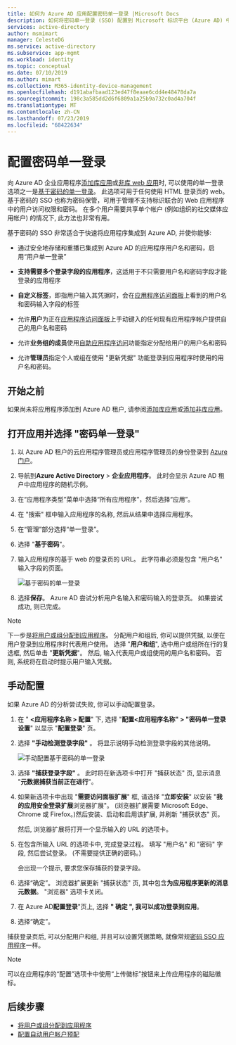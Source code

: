 ```yaml
---
title: 如何为 Azure AD 应用配置密码单一登录 |Microsoft Docs
description: 如何将密码单一登录 (SSO) 配置到 Microsoft 标识平台 (Azure AD) 中的 Azure AD 企业应用程序
services: active-directory
author: msmimart
manager: CelesteDG
ms.service: active-directory
ms.subservice: app-mgmt
ms.workload: identity
ms.topic: conceptual
ms.date: 07/10/2019
ms.author: mimart
ms.collection: M365-identity-device-management
ms.openlocfilehash: d191abafbaad123ed47f8eaae6cdd4e48478da7a
ms.sourcegitcommit: 198c3a585dd2d6f6809a1a25b9a732c0ad4a704f
ms.translationtype: MT
ms.contentlocale: zh-CN
ms.lasthandoff: 07/23/2019
ms.locfileid: "68422634"
---
```

# <a name="configure-password-single-sign-on"></a>配置密码单一登录

向 Azure AD 企业应用程序[添加库应用](add-gallery-app.md)或[非库 web 应用](add-non-gallery-app.md)时, 可以使用的单一登录选项之一是[基于密码的单一登录](what-is-single-sign-on.md#password-based-sso)。 此选项可用于任何使用 HTML 登录页的 web。 基于密码的 SSO 也称为密码保管，可用于管理不支持标识联合的 Web 应用程序中的用户访问权限和密码。 在多个用户需要共享单个帐户 (例如组织的社交媒体应用帐户) 的情况下, 此方法也非常有用。 

基于密码的 SSO 非常适合于快速将应用程序集成到 Azure AD, 并使你能够:

-   通过安全地存储和重播已集成到 Azure AD 的应用程序用户名和密码，启用“用户单一登录”

-   **支持需要多个登录字段的应用程序**，这适用于不只需要用户名和密码字段才能登录的应用程序

-   **自定义标签**，即指用户输入其凭据时，会在[应用程序访问面板](https://docs.microsoft.com/azure/active-directory/active-directory-saas-access-panel-introduction)上看到的用户名和密码输入字段的标签

-   允许**用户**为正在[应用程序访问面板](https://docs.microsoft.com/azure/active-directory/active-directory-saas-access-panel-introduction)上手动键入的任何现有应用程序帐户提供自己的用户名和密码

-   允许**业务组的成员**使用[自助应用程序访问](https://docs.microsoft.com/azure/active-directory/active-directory-self-service-application-access)功能指定分配给用户的用户名和密码

-   允许**管理员**指定个人或组在使用 "更新凭据" 功能登录到应用程序时使用的用户名和密码。 

## <a name="before-you-begin"></a>开始之前

如果尚未将应用程序添加到 Azure AD 租户, 请参阅[添加库应用](add-gallery-app.md)或[添加非库应用](add-non-gallery-app.md)。

## <a name="open-the-app-and-select-password-single-sign-on"></a>打开应用并选择 "密码单一登录"

1. 以 Azure AD 租户的云应用程序管理员或应用程序管理员的身份登录到 [Azure 门户](https://portal.azure.com)。

2. 导航到**Azure Active Directory** > **企业应用程序**。 此时会显示 Azure AD 租户中应用程序的随机示例。 

3. 在“应用程序类型”菜单中选择“所有应用程序”，然后选择“应用”。

4. 在 "搜索" 框中输入应用程序的名称, 然后从结果中选择应用程序。

5. 在“管理”部分选择“单一登录”。 

6. 选择 "**基于密码**"。

7. 输入应用程序的基于 web 的登录页的 URL。 此字符串必须是包含 "用户名" 输入字段的页面。

   ![基于密码的单一登录](./media/configure-single-sign-on-non-gallery-applications/password-based-sso.png)

8. 选择**保存**。 Azure AD 尝试分析用户名输入和密码输入的登录页。 如果尝试成功, 则已完成。 
 
> [!NOTE]
> 下一步是[将用户或组分配到应用程序](methods-for-assigning-users-and-groups.md)。 分配用户和组后, 你可以提供凭据, 以便在用户登录到应用程序时代表用户使用。 选择 "**用户和组**", 选中用户或组所在行的复选框, 然后单击 "**更新凭据**"。 然后, 输入代表用户或组使用的用户名和密码。 否则, 系统将在启动时提示用户输入凭据。
 

## <a name="manual-configuration"></a>手动配置

如果 Azure AD 的分析尝试失败, 你可以手动配置登录。

1. 在 "  **\<应用程序名称 > 配置**" 下, 选择 "**配置\<应用程序名称" > "密码单一登录设置**" 以显示 "**配置登录**" 页。 

2. 选择 **"手动检测登录字段"** 。 将显示说明手动检测登录字段的其他说明。

   ![手动配置基于密码的单一登录](./media/configure-password-single-sign-on/password-configure-sign-on.png)
3. 选择 **"捕获登录字段"** 。 此时将在新选项卡中打开 "捕获状态" 页, 显示消息 "**元数据捕获当前正在进行**"。

4. 如果新选项卡中出现 "**需要访问面板扩展**" 框, 请选择 "**立即安装**" 以安装 "**我的应用安全登录扩展**浏览器扩展"。 (浏览器扩展需要 Microsoft Edge、Chrome 或 Firefox。)然后安装、启动和启用该扩展, 并刷新 "捕获状态" 页。

   然后, 浏览器扩展将打开一个显示输入的 URL 的选项卡。
5. 在包含所输入 URL 的选项卡中, 完成登录过程。 填写 "用户名" 和 "密码" 字段, 然后尝试登录。 (不需要提供正确的密码。)

   会出现一个提示, 要求您保存捕获的登录字段。
6. 选择“确定”。 浏览器扩展更新 "捕获状态" 页, 其中包含**为应用程序更新的消息元数据**。 "浏览器" 选项卡关闭。

7. 在 Azure AD**配置登录**"页上, 选择 **" 确定 ", 我可以成功登录到应用**。

8. 选择“确定”。

捕获登录页后, 可以分配用户和组, 并且可以设置凭据策略, 就像常规[密码 SSO 应用程序](what-is-single-sign-on.md)一样。

> [!NOTE]
> 可以在应用程序的“配置”选项卡中使用“上传徽标”按钮来上传应用程序的磁贴徽标。

## <a name="next-steps"></a>后续步骤

- [将用户或组分配到应用程序](methods-for-assigning-users-and-groups.md)
- [配置自动用户帐户预配](configure-automatic-user-provisioning-portal.md)
